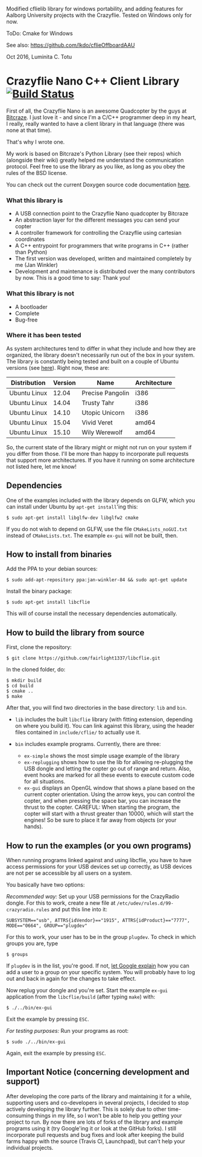 
Modified cflielib library for windows portability, and
adding features for Aalborg University projects with the
Crazyflie. Tested on Windows only for now.

ToDo: Cmake for Windows

See also: https://github.com/lkdo/cflieOffboardAAU

Oct 2016, Luminita C. Totu 

Crazyflie Nano C++ Client Library [![Build Status](https://travis-ci.org/fairlight1337/libcflie.svg?branch=master)](https://travis-ci.org/fairlight1337/libcflie)
=================================

First of all, the Crazyflie Nano is an awesome Quadcopter by the guys
at [Bitcraze](http://www.bitcraze.se/). I just love it - and since I'm
a C/C++ programmer deep in my heart, I really, really wanted to have a
client library in that language (there was none at that time).

That's why I wrote one.

My work is based on Bitcraze's Python Library (see their repos) which
(alongside their wiki) greatly helped me understand the communication
protocol.  Feel free to use the library as you like, as long as you
obey the rules of the BSD license.

You can check out the current Doxygen source code documentation
[here](http://fairlight1337.github.io/libcflie/doxygen/html/).


### What this library is

* A USB connection point to the Crazyflie Nano quadcopter by Bitcraze
* An abstraction layer for the different messages you can send your copter
* A controller framework for controlling the Crazyflie using cartesian coordinates
* A C++ entrypoint for programmers that write programs in C++ (rather than Python)
* The first version was developed, written and maintained completely by me (Jan Winkler)
* Development and maintenance is distributed over the many contributors by now. This is a good time to say: Thank you!


### What this library is not

* A bootloader
* Complete
* Bug-free


### Where it has been tested

As system architectures tend to differ in what they include and how
they are organized, the library doesn't necessarily run out of the box
in your system. The library is constantly being tested and built on a
couple of Ubuntu versions (see
[here](https://code.launchpad.net/~jan-winkler-84/+recipe/libcflie-daily)). Right
now, these are:

| **Distribution** | **Version** | **Name**             | **Architecture** |
|------------------|-------------|----------------------|------------------|
| Ubuntu Linux     | 12.04       | Precise Pangolin     | i386             |
| Ubuntu Linux     | 14.04       | Trusty Tahr          | i386             |
| Ubuntu Linux     | 14.10       | Utopic Unicorn       | i386             |
| Ubuntu Linux     | 15.04       | Vivid Veret          | amd64            |
| Ubuntu Linux     | 15.10       | Wily Werewolf        | amd64            |

So, the current state of the library might or might not run on your
system if you differ from those. I'll be more than happy to
incorporate pull requests that support more architectures. If you have
it running on some architecture not listed here, let me know!


Dependencies
------------

One of the examples included with the library depends on GLFW, which you can install under Ubuntu by `apt-get install`'ing this:
```
$ sudo apt-get install libglfw-dev libglfw2 cmake
```
If you do not wish to depend on GLFW, use the file `CMakeLists_noGUI.txt` instead of `CMakeLists.txt`. The example `ex-gui` will not be built, then.


How to install from binaries
----------------------------

Add the PPA to your debian sources:
```
$ sudo add-apt-repository ppa:jan-winkler-84 && sudo apt-get update
```
Install the binary package:
```
$ sudo apt-get install libcflie
```
This will of course install the necessary dependencies automatically.


How to build the library from source
------------------------------------

First, clone the repository:
```
$ git clone https://github.com/fairlight1337/libcflie.git
```

In the cloned folder, do:
```
$ mkdir build
$ cd build
$ cmake ..
$ make
```

After that, you will find two directories in the base directory: `lib`
and `bin`.

* `lib` includes the built `libcflie` library (with fitting extension,
  depending on where you build it). You can link against this library,
  using the header files contained in `include/cflie/` to actually use
  it.

* `bin` includes example programs. Currently, there are three:
  * `ex-simple` shows the most simple usage example of the library
  * `ex-replugging` shows how to use the lib for allowing re-plugging
    the USB dongle and letting the copter go out of range and
    return. Also, event hooks are marked for all these events to
    execute custom code for all situations.
  * `ex-gui` displays an OpenGL window that shows a plane based on the
    current copter orientation. Using the arrow keys, you can control
    the copter, and when pressing the space bar, you can increase the
    thrust to the copter. CAREFUL: When starting the program, the
    copter will start with a thrust greater than 10000, which will
    start the engines! So be sure to place it far away from objects
    (or your hands).


How to run the examples (or you own programs)
---------------------------------------------

When running programs linked against and using libcflie, you have to
have access permissions for your USB devices set up correctly, as USB
devices are not per se accessible by all users on a system.

You basically have two options:

*Recommended way:* Set up your USB permissions for the CrazyRadio dongle. For this to work, create a new file at `/etc/udev/rules.d/99-crazyradio.rules` and put this line into it:
```
SUBSYSTEM=="usb", ATTRS{idVendor}=="1915", ATTRS{idProduct}=="7777", MODE=="0664", GROUP=="plugdev"
```
For this to work, your user has to be in the group `plugdev`. To check in which groups you are, type
```
$ groups
```
If `plugdev` is in the list, you're good. If not, [let Google
explain](https://www.google.de/search?q=add+user+to+group+linux) how
you can add a user to a group on your specific system. You will
probably have to log out and back in again for the changes to take
effect.

Now replug your dongle and you're set. Start the example `ex-gui` application from the `libcflie/build` (after typing `make`) with:
```
$ ./../bin/ex-gui
```

Exit the example by pressing `ESC`.

*For testing purposes:* Run your programs as root:
```
$ sudo ./../bin/ex-gui
```

Again, exit the example by pressing `ESC`.


Important Notice (concerning development and support)
-----------------------------------------------------

After developing the core parts of the library and maintaining it for
a while, supporting users and co-developers in several projects, I
decided to stop actively developing the library further. This is
solely due to other time-consuming things in my life, so I won't be
able to help you getting your project to run. By now there are lots of
forks of the library and example programs using it (try Google'ing it
or look at the GitHub forks). I still incorporate pull requests and
bug fixes and look after keeping the build farms happy with the source
(Travis CI, Launchpad), but can't help your individual projects.
